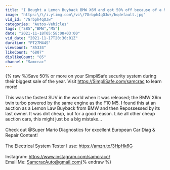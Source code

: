 ```yaml
---
title: "I Bought a Lemon Buyback BMW X6M and got 50% off because of a Mystery Electrical Issue"
image: "https:\/\/i.ytimg.com\/vi\/7Grbph4qOJw\/hqdefault.jpg"
vid_id: "7Grbph4qOJw"
categories: "Autos-Vehicles"
tags: ["S85","BMW","M5"]
date: "2021-11-18T05:58:08+03:00"
vid_date: "2021-11-17T20:30:01Z"
duration: "PT27M44S"
viewcount: "85334"
likeCount: "6807"
dislikeCount: "85"
channel: "Samcrac"
---
```

{% raw %}Save 50% or more on your SimpliSafe security system during their biggest sale of the year. Visit <a rel="nofollow" target="blank" href="https://SimpliSafe.com/samcrac">https://SimpliSafe.com/samcrac</a> to learn more!<br /><br />This was the fastest SUV in the world when it was released; the BMW X6m twin turbo powered by the same engine as the F10 M5. I found this at an auction as a Lemon Law Buyback from BMW and then Repossessed by its last owner. It was dirt cheap, but for a good reason. Like all other cheap auction cars, this might just be a big mistake...<br /><br />Check out @Super Mario Diagnostics for excellent European Car Diag &amp; Repair Content!<br /><br />The Electrical System Tester I use: <a rel="nofollow" target="blank" href="https://amzn.to/3HpHk6G">https://amzn.to/3HpHk6G</a><br /><br />Instagram: <a rel="nofollow" target="blank" href="https://www.instagram.com/samcracc/">https://www.instagram.com/samcracc/</a><br />Email Me: SamcracAuto@gmail.com{% endraw %}
